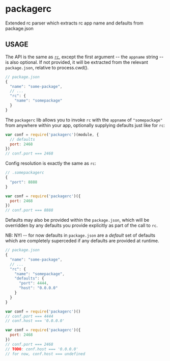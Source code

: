 # packagerc

Extended rc parser which extracts rc app name and defaults from package.json

## USAGE

The API is the same as [`rc`](https://github.com/dominictarr/rc), except the first argument -- the `appname` string -- is also optional. If not provided, it will be extracted from the relevant `package.json`, relative to process.cwd().

```js
// package.json
{
  "name": "some-package",
  // ...
  "rc": {
    "name": "somepackage"
  }
}
```

The `packagerc` lib allows you to invoke `rc` with the `appname` of `"somepackage"` from anywhere within your app, optionally supplying defaults just like for `rc`:

```js
var conf = require('packagerc')(module, {
  // defaults
  port: 2468
})
// conf.port === 2468
```

Config resolution is exactly the same as `rc`:

```js
// .somepackagerc
{
  "port": 8888
}

var conf = require('packagerc')({
  port: 2468
})
// conf.port === 8888
```

Defaults may also be provided within the `package.json`, which will be overridden by any defaults you provide explicitly as part of the call to `rc`.

NB: NYI -- for now defaults in `package.json` are a *default* set of defaults which are completely superceded if any defaults are provided at runtime.

```js
// package.json
{
  "name": "some-package",
  // ...
  "rc": {
    "name": "somepackage",
    "defaults": {
      "port": 4444,
      "host": "0.0.0.0"
    }
  }
}

var conf = require('packagerc')()
// conf.port === 4444
// conf.host === '0.0.0.0'

var conf = require('packagerc')({
  port: 2468
})
// conf.port === 2468
// TODO: conf.host === '0.0.0.0'
// for now, conf.host === undefined
```

